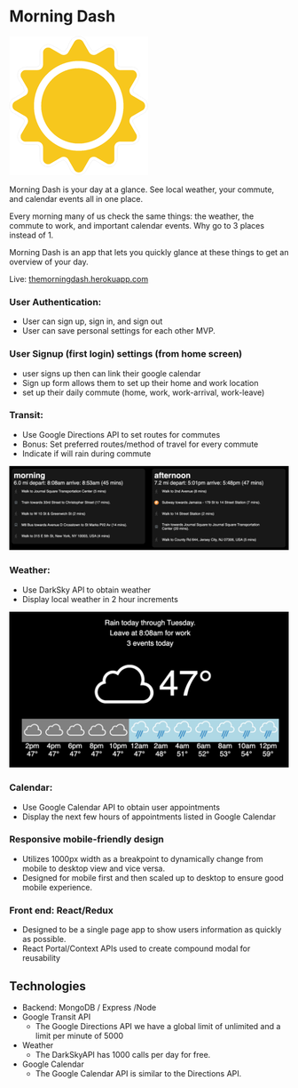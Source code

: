 # Morning Dash

![logo](/frontend/public/sun.png)

Morning Dash is your day at a glance. See local weather, your commute, and calendar events all in one place.

Every morning many of us check the same things: the weather, the commute to work, and important calendar events. Why go to 3 places instead of 1.

Morning Dash is an app that lets you quickly glance at these things to get an overview of your day.

Live: [themorningdash.herokuapp.com](https://themorningdash.herokuapp.com/)

### User Authentication:
 - User can sign up, sign in, and sign out
 - User can save personal settings for each other MVP.

### User Signup (first login) settings (from home screen)
 - user signs up then can link their google calendar
 - Sign up form allows them to set up their home and work location
 - set up their daily commute (home, work, work-arrival, work-leave)

### Transit:
 - Use Google Directions API to set routes for commutes
 - Bonus: Set preferred routes/method of travel for every commute
 - Indicate if will rain during commute

![Transit](/frontend/public/commute_screen_shot.png)

### Weather:
 - Use DarkSky API to obtain weather
 - Display local weather in 2 hour increments

![Weather](/frontend/public/weather_screen_shot.png)

### Calendar:
 - Use Google Calendar API to obtain user appointments
 - Display the next few hours of appointments listed in Google Calendar

### Responsive mobile-friendly design
 - Utilizes 1000px width as a breakpoint to dynamically change from mobile to desktop view and vice versa.
 - Designed for mobile first and then scaled up to desktop to ensure good mobile experience.


### Front end: React/Redux
 - Designed to be a single page app to show users information as quickly as possible.
 - React Portal/Context APIs used to create compound modal for reusability

## Technologies 

 - Backend: MongoDB / Express /Node
 - Google Transit API
     - The Google Directions API we have a global limit of unlimited and a limit per minute of 5000
 - Weather
     - The DarkSkyAPI has 1000 calls per day for free.
 - Google Calendar
    - The Google Calendar API is similar to the Directions API.

